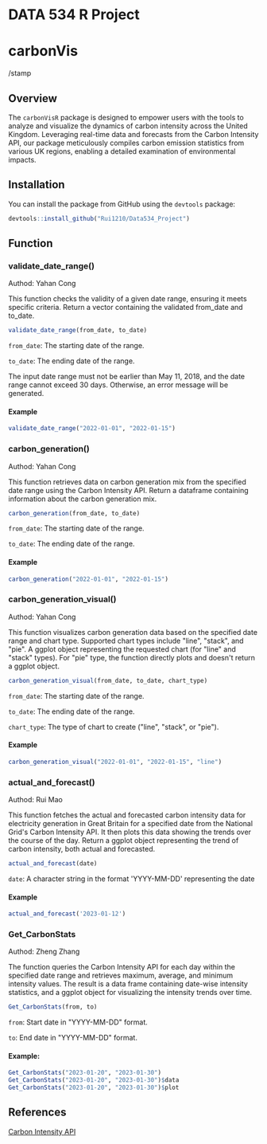 ﻿# DATA 534 R Project

# carbonVis
/stamp

## Overview
The `carbonVisR` package is designed to empower users with the tools to analyze and visualize the dynamics of carbon intensity across the United Kingdom. Leveraging real-time data and forecasts from the Carbon Intensity API, our package meticulously compiles carbon emission statistics from various UK regions, enabling a detailed examination of environmental impacts.

## Installation 
You can install the package from GitHub using the `devtools` package: 

```r 
devtools::install_github("Rui1210/Data534_Project")
```

## Function

### validate_date_range()
Authod: Yahan Cong

This function checks the validity of a given date range, ensuring it meets specific criteria. 
Return a vector containing the validated from_date and to_date.

```r
validate_date_range(from_date, to_date)
```
`from_date`: The starting date of the range.

`to_date`: The ending date of the range.

The input date range must not be earlier than May 11, 2018, and the date range cannot exceed 30 days. Otherwise, an error message will be generated.

#### Example
```r
validate_date_range("2022-01-01", "2022-01-15")
```


### carbon_generation()
Authod: Yahan Cong

This function retrieves data on carbon generation mix from the specified date range using the Carbon Intensity API.
Return a dataframe containing information about the carbon generation mix.

```r
carbon_generation(from_date, to_date)
```
`from_date`: The starting date of the range.

`to_date`: The ending date of the range.

#### Example
```r
carbon_generation("2022-01-01", "2022-01-15")
```

### carbon_generation_visual()
Authod: Yahan Cong

This function visualizes carbon generation data based on the specified date range and chart type. Supported chart types include "line", "stack", and "pie".
A ggplot object representing the requested chart (for "line" and "stack" types). For "pie" type, the function directly plots and doesn't return a ggplot object.

```r
carbon_generation_visual(from_date, to_date, chart_type)
```
`from_date`: The starting date of the range.

`to_date`: The ending date of the range.

`chart_type`: The type of chart to create ("line", "stack", or "pie").

#### Example
```r
carbon_generation_visual("2022-01-01", "2022-01-15", "line")
```

### actual_and_forecast()
Authod: Rui Mao

This function fetches the actual and forecasted carbon intensity data for electricity generation in Great Britain for a specified date from the National Grid's Carbon Intensity API. It then plots this data showing the trends over the course of the day.
Return a ggplot object representing the trend of carbon intensity, both actual and forecasted.

```r
actual_and_forecast(date)
```
`date`: A character string in the format 'YYYY-MM-DD' representing the date

#### Example
```r
actual_and_forecast('2023-01-12')
```

### Get_CarbonStats
Authod: Zheng Zhang

The function queries the Carbon Intensity API for each day within the specified date range and retrieves maximum, average, and minimum intensity values. The result is a data frame containing date-wise intensity statistics, and a ggplot object for visualizing the intensity trends over time.

```r
Get_CarbonStats(from, to)
```
`from`: Start date in "YYYY-MM-DD" format.

`to`: End date in "YYYY-MM-DD" format.

#### Example:
```r
Get_CarbonStats("2023-01-20", "2023-01-30")
Get_CarbonStats("2023-01-20", "2023-01-30")$data
Get_CarbonStats("2023-01-20", "2023-01-30")$plot
```

## References
[Carbon Intensity API](https://carbon-intensity.github.io/api-definitions/#carbon-intensity-api-v2-0-0)

